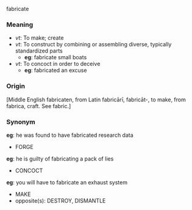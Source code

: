 fabricate
### Meaning
+ _vt_: To make; create
+ _vt_: To construct by combining or assembling diverse, typically standardized parts
    + __eg__: fabricate small boats
+ _vt_: To concoct in order to deceive
    + __eg__: fabricated an excuse

### Origin

[Middle English fabricaten, from Latin fabricārī, fabricāt-, to make, from fabrica, craft. See fabric.]

### Synonym

__eg__: he was found to have fabricated research data

+ FORGE

__eg__: he is guilty of fabricating a pack of lies

+ CONCOCT

__eg__: you will have to fabricate an exhaust system

+ MAKE
+ opposite(s): DESTROY, DISMANTLE


